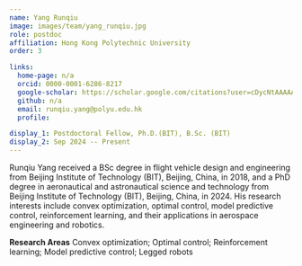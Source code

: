 ```yaml
---
name: Yang Runqiu
image: images/team/yang_runqiu.jpg
role: postdoc
affiliation: Hong Kong Polytechnic University
order: 3

links:
  home-page: n/a
  orcid: 0000-0001-6286-8217
  google-scholar: https://scholar.google.com/citations?user=cDycNtAAAAAJ&hl=en
  github: n/a
  email: runqiu.yang@polyu.edu.hk
  profile: 

display_1: Postdoctoral Fellow, Ph.D.(BIT), B.Sc. (BIT)
display_2: Sep 2024 -- Present
---
```


<!--  Add a short self introduction here -->
<!-- Like Research Areas -->

Runqiu Yang received a BSc degree in flight vehicle design and engineering from Beijing Institute of Technology (BIT), Beijing, China, in 2018, and a PhD degree in aeronautical and astronautical science and technology from Beijing Institute of Technology (BIT), Beijing, China, in 2024. His research interests include convex optimization, optimal control, model predictive control, reinforcement learning, and their applications in aerospace engineering and robotics.

**Research Areas**
Convex optimization; Optimal control; Reinforcement learning; Model predictive control; Legged robots



